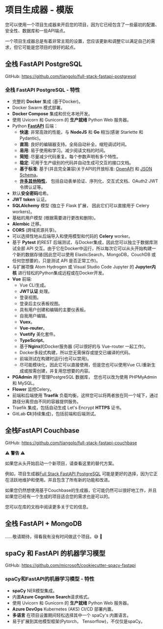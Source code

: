 # 项目生成器 - 模版

您可以使用一个项目生成器来开启您的项目，因为它已经包含了一些最初的配置、安全性、数据库和一些API端点。

一个项目生成器总是有着非常主观的设置，您应该更新和调整它以满足自己的需求，但它可能是您项目的很好的起点。

## 全栈 FastAPI PostgreSQL

GitHub: <a href="https://github.com/tiangolo/full-stack-fastapi-postgresql" class="external-link" target="_blank">https://github.com/tiangolo/full-stack-fastapi-postgresql</a>

### 全栈 FastAPI PostgreSQL - 特性

* 完整的 **Docker** 集成 (基于Docker)。
* Docker Swarm 模式部署。
* **Docker Compose** 集成和优化本地开发。
* 使用 Uvicorn 和 Gunicorn 的 **生产就绪** Python Web 服务器。
* Python <a href="https://github。com/tiangolo/fastapi" class="external-link" target="_blank">**FastAPI**</a> 后端：
    * **快速**: 非常高效的性能，与 **NodeJS** 和 **Go** 相当(感谢 Starlette 和 Pydantic)。
    * **直观**: 良好的编辑器支持。全局自动补全。缩短调试时间。
    * **易用**: 易于使用和学习。减少阅读文档的时间。
    * **简短**: 尽量减少代码重复。每个参数声明有多个特性。
    * **稳定**: 可用于生产级别的代码并自动生成可交互的接口文档。
    * **基于标准**: 基于(并且完全兼容)关于API的开放标准: <a href="https://github。com/OAI/OpenAPI-Specification" class="external-link" target="_blank">OpenAPI</a> 和 <a href="https://json-schema。org/" class="external-link" target="_blank">JSON Schema</a>。
    * <a href="https://fastapi。tiangolo。com/features/" class="external-link" target="_blank">**许多其他特性**</a>， 包括自动表单验证、序列化、交互式文档、OAuth2 JWT令牌认证等。
* 默认**安全密码**哈希。
* **JWT token** 认证。
* **SQLAlchemy** 模型 (独立于 Flask 扩展， 因此它们可以直接用于 Celery workers)。
* 基础的用户模型 (根据需要进行更改和删除)。
* **Alembic** 迁移。
* **CORS** (跨域资源共享)。
* 可以选择性地从后端导入和使用模型和代码的 **Celery** worker。
* 基于 **Pytest** 的REST 后端测试，与Docker集成，因此您可以独立于数据库测试全部 API 交互。由于它在Docker中运行，所以每次它可以从头开始构建一个新的数据存储(因此您可以使用 ElasticSearch，MongoDB，CouchDB 或任何您想要的，只是测试 API 是否正常工作)。
* 与扩展项像 Atom Hydrogen 或 Visual Studio Code Jupyter 的 **Jupyter内核** 进行轻松的Python集成远程或在Docker开发。
* **Vue** 前端:
    - Vue CLI生成。
    - **JWT认证** 处理。
    - 登录视图。
    - 登录后主仪表板视图。
    - 具有用户创建和编辑的主要仪表板。
    - 自我用户编辑。
    - **Vuex**。
    - **Vue-router**。
    - **Vuetify** 美化套件。
    - **TypeScript**。
    - 基于**Nginx**的Docker服务器 (可以很好的与 Vue-router 一起工作)。
    - Docker多段式构建，所以您无需保存或提交已编译的代码。
    - 前端测试在构建时运行(也可以禁用)。
    - 尽可能模块化，因此它可以直接使用，但是您也可以使用Vue CLI重新生成或按需创建，并复用您想要的内容。
* **PGAdmin** 用于管理PostgreSQL 数据库， 您也可以改为使用 PHPMyAdmin 和 MySQL。
* **Flower** 监控Celery。
* 前端和后端使用 **Traefik** 负载均衡，这样您可以将两者放在同一个域下，通过路径分离但由不同的容器提供服务。
* Traefik 集成，包括自动生成 Let's Encrypt **HTTPS** 证书。
* GitLab **CI**(持续集成)，包括前端和后端测试。

## 全栈FastAPI Couchbase

GitHub: <a href="https://github.com/tiangolo/full-stack-fastapi-couchbase" class="external-link" target="_blank">https://github.com/tiangolo/full-stack-fastapi-couchbase</a>

⚠️ **警告** ⚠️

如果您从头开始启动一个新项目，请查看这里的替代方案。

例如，项目生成器<a href="https://github。com/tiangolo/full-stack-fastapi-postgresql" class="external-link" target="_blank">Full Stack FastAPI PostgreSQL</a> 可能是更好的选择，因为它正在活跃地维护和使用。并且包含了所有新的功能和改进。

如果您仍然想使用基于Couchbase的生成器，它可能仍然可以很好地工作，并且如果您已经有一个生成的项目适合您的需求也是可以的。

您可以在库的文档中阅读更多关于它的信息。

## **全栈 FastAPI + MongoDB**

……敬请期待，得看我有没有时间做这个项目。😅 🎉

## spaCy 和 FastAPI 的机器学习模型

GitHub: <a href="https://github.com/microsoft/cookiecutter-spacy-fastapi" class="external-link" target="_blank">https://github.com/microsoft/cookiecutter-spacy-fastapi</a>

### spaCy和FastAPI的机器学习模型 - 特性

* **spaCy** NER模型集成。
* 内置**Azure Cognitive Search**请求格式。
* 使用 Uvicorn 和 Gunicorn 的 **生产就绪** Python Web 服务器。
* **Azure DevOps** Kubernetes (AKS) CI/CD 部署内置。
* **多语言** 在项目设置期间轻松选择其中一个 spaCy's 内置语言。
* 易于扩展到其他模型框架(Pytorch， Tensorflow)，不仅仅是spaCy。

